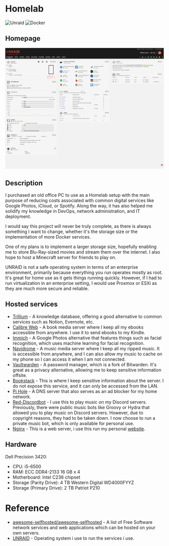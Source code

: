 # Homelab

![Unraid](https://img.shields.io/badge/unraid-%23F15A2C.svg?style=for-the-badge&logo=unraid&logoColor=white) ![Docker](https://img.shields.io/badge/docker-%230db7ed.svg?style=for-the-badge&logo=docker&logoColor=white)

## Homepage

![Homepage](homepage.png)

## Description

I purchased an old office PC to use as a Homelab setup with the main purpose of reducing costs associated with common digital services like Google Photos, iCloud, or Spotify. Along the way, it has also helped me solidify my knowledge in DevOps, network administration, and IT deployment.

I would say this project will never be truly complete, as there is always something I want to change, whether it's the storage size or the implementation of more Docker services.

One of my plans is to implement a larger storage size, hopefully enabling me to store Blu-Ray-sized movies and stream them over the internet. I also hope to host a Minecraft server for friends to play on.

UNRAID is not a safe operating system in terms of an enterprise environment, primarily because everything you run operates mostly as root. It's great for home use as it gets things running quickly. However, if I had to run virtualization in an enterprise setting, I would use Proxmox or ESXi as they are much more secure and reliable.

## Hosted services

+ [Trillium](https://github.com/zadam/trilium) - A knowledge database, offering a good alternative to common services such as Notion, Evernote, etc.
+ [Calibre Web](https://github.com/janeczku/calibre-web) - A book media server where I keep all my ebooks accessible from anywhere. I use it to send ebooks to my Kindle.
+ [Immich](https://github.com/immich-app/immich) - A Google Photos alternative that features things such as facial recognition, which uses machine learning for facial recognition.
+ [Navidrome](https://github.com/navidrome/navidrome) - A music media server where I keep all my ripped music. It is accessible from anywhere, and I can also allow my music to cache on my phone so I can access it when I am not connected.
+ [Vaultwarden](https://github.com/dani-garcia/vaultwarden) - A password manager, which is a fork of Bitwarden. It's great as a privacy alternative, allowing me to keep sensitive information offsite.
+ [Bookstack](https://github.com/BookStackApp/BookStack) - This is where I keep sensitive information about the server. I do not expose this service, and it can only be accessed from the LAN.
+ [Pi Hole](https://github.com/pi-hole/pi-hole) - A DNS server that also serves as an ad blocker for my home network.
+ [Red-Discordbot](https://github.com/Cog-Creators/Red-DiscordBot) - I use this to play music on my Discord servers. Previously, there were public music bots like Groovy or Hydra that allowed you to play music on Discord servers. However, due to copyright reasons, they had to be taken down. I now choose to run a private music bot, which is only available for personal use.
+ [Nginx](https://nginx.org/) - This is a web server, i use this run my personal [website](https://qltcloud.com/).

## Hardware

Dell Precision 3420:
- CPU: i5-6500
- RAM: ECC DDR4-2133 16 GB x 4
- Motherboard:  Intel C236 chipset
- Storage (Parity Drive): 4 TB Western Digital WD4000FYYZ
- Storage (Primary Drive): 2 TB Patriot P210

# Reference
+ [awesome-selfhosted/awesome-selfhosted](https://github.com/awesome-selfhosted/awesome-selfhosted) - A list of Free Software network services and web applications which can be hosted on your own servers.
+ [UNRAID](https://https://unraid.net/) - Operating system i use to run the services i use.
